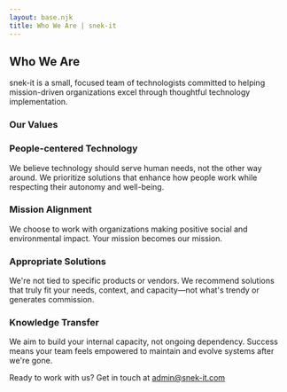 ```yaml
---
layout: base.njk
title: Who We Are | snek-it
---
```


## Who We Are

snek-it is a small, focused team of technologists committed to helping mission-driven organizations excel through thoughtful technology implementation.

### Our Values

<div class="values-section">
  <div class="value-item">
    <h3>People-centered Technology</h3>
    <p>We believe technology should serve human needs, not the other way around. We prioritize solutions that enhance how people work while respecting their autonomy and well-being.</p>
  </div>
  
  <div class="value-item">
    <h3>Mission Alignment</h3>
    <p>We choose to work with organizations making positive social and environmental impact. Your mission becomes our mission.</p>
  </div>
  
  <div class="value-item">
    <h3>Appropriate Solutions</h3>
    <p>We're not tied to specific products or vendors. We recommend solutions that truly fit your needs, context, and capacity—not what's trendy or generates commission.</p>
  </div>
  
  <div class="value-item">
    <h3>Knowledge Transfer</h3>
    <p>We aim to build your internal capacity, not ongoing dependency. Success means your team feels empowered to maintain and evolve systems after we're gone.</p>
  </div>
</div>

<div class="contact-section">
Ready to work with us? Get in touch at <a href="mailto:admin@snek-it.com">admin@snek-it.com</a>
</div>